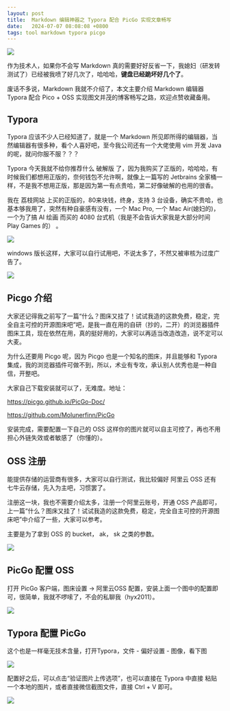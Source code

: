 ```yaml
---
layout: post
title:  Markdown 编辑神器之 Typora 配合 PicGo 实现文章畅写
date:   2024-07-07 08:08:08 +0800
tags: tool markdown typora picgo
---
```


![](https://bytesops.oss-cn-hangzhou.aliyuncs.com/picgo/5565b684-640d-4025-b77a-4ce5cb0d7156.png)

作为技术人，如果你不会写 Markdown 真的需要好好反省一下，我媳妇（研发转测试了）已经被我喷了好几次了，哈哈哈，**键盘已经跪坏好几个了**。

废话不多说，Markdown 我就不介绍了，本文主要介绍 Markdown 编辑器 Typora 配合 Pico + OSS 实现图文并茂的博客畅写之路，欢迎点赞收藏备用。

## Typora

Typora 应该不少人已经知道了，就是一个 Markdown 所见即所得的编辑器，当然编辑器有很多种，看个人喜好吧，至今我公司还有一个大佬使用 vim 开发 Java 的呢，就问你服不服？？？

Typora 今天我就不给你推荐什么 破解版 了，因为我购买了正版的，哈哈哈，有时候我们都想用正版的，奈何钱包不允许啊，就像上一篇写的 Jetbrains 全家桶一样，不是我不想用正版，那是因为第一有点贵哈，第二好像破解的也用的很香。

我在 荔枝网站 上买的正版的，80来块钱，终身，支持 3 台设备，确实不贵哈，也基本够我用了，突然有种自豪感有没有，一个 Mac Pro, 一个 Mac Air(媳妇的)，一个为了搞 AI 绘画 而买的 4080 台式机（我是不会告诉大家我是大部分时间 Play Games 的） 。

![](https://bytesops.oss-cn-hangzhou.aliyuncs.com/picgo/5565b684-640d-4025-b77a-4ce5cb0d7156.png)

windows 版长这样，大家可以自行试用吧，不说太多了，不然又被审核为过度广告了。

![](https://bytesops.oss-cn-hangzhou.aliyuncs.com/picgo/0a139e08-b995-456b-b5b2-49c53b6abe2d.png)

## Picgo 介绍

大家还记得我之前写了一篇“什么？图床又挂了！试试我造的这款免费，稳定，完全自主可控的开源图床吧”吧，是我一直在用的自研（抄的，二开）的浏览器插件图床工具，现在依然在用，真的挺好用的，大家可以再适当改造改造，说不定可以大麦。

为什么还要用 Picgo 呢，因为 Picgo 也是一个知名的图床，并且能够和 Typora 集成，我的浏览器插件可做不到，所以，术业有专攻，承认别人优秀也是一种自信，开整吧。

大家自己下载安装就可以了，无难度。地址：

https://picgo.github.io/PicGo-Doc/

https://github.com/Molunerfinn/PicGo

安装完成，需要配置一下自己的 OSS 这样你的图片就可以自主可控了，再也不用担心外链失效或者敏感了（你懂的）。

## OSS 注册

能提供存储的运营商有很多，大家可以自行测试，我比较偏好 阿里云 OSS 还有 七牛云存储，先入为主吧，习惯罢了。

注册这一块，我也不需要介绍太多，注册一个阿里云账号，开通 OSS 产品即可，上一篇“什么？图床又挂了！试试我造的这款免费，稳定，完全自主可控的开源图床吧”中介绍了一些，大家可以参考。

主要是为了拿到 OSS 的 bucket， ak， sk 之类的参数。

![](https://bytesops.oss-cn-hangzhou.aliyuncs.com/picgo/72b326e9-0d93-4da9-b5b8-eb509a6bf1d7.png)


## PicGo 配置 OSS

打开 PicGo 客户端，图床设置 -> 阿里云OSS 配置，安装上面一个图中的配置即可，很简单，我就不啰嗦了，不会的私聊我（hyx2011）。

![](https://bytesops.oss-cn-hangzhou.aliyuncs.com/picgo/45b30df9-d26d-4f5b-8181-1dc1bcd2cbd3.png)

## Typora 配置 PicGo

这个也是一样毫无技术含量，打开Typora，文件 - 偏好设置 - 图像，看下图

![](https://bytesops.oss-cn-hangzhou.aliyuncs.com/picgo/b773dd21-1327-48bd-a061-64e50515bad9.png)

配置好之后，可以点击“验证图片上传选项”，也可以直接在 Typora 中直接 粘贴 一个本地的图片，或者直接微信截图文件，直接 Ctrl + V 即可。

![](https://bytesops.oss-cn-hangzhou.aliyuncs.com/picgo/c541b34c-aeb9-4dcc-a458-7fd6a7430350.png)


